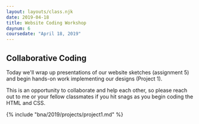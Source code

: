 ```yaml
---
layout: layouts/class.njk
date: 2019-04-18
title: Website Coding Workshop
daynum: 6
coursedate: "April 18, 2019"
---
```


## Collaborative Coding

Today we'll wrap up presentations of our website sketches (assignment 5) and begin hands-on work
implementing our designs (Project 1).

This is an opportunity to collaborate and help each other, so please reach out to me or your fellow classmates if you hit snags as you begin coding the HTML and CSS.

{% include "bna/2019/projects/project1.md" %}


